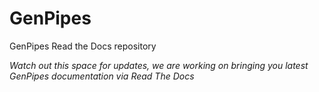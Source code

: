 # GenPipes
GenPipes Read the Docs repository

_Watch out this space for updates, we are working on bringing you latest GenPipes documentation via Read The Docs_
